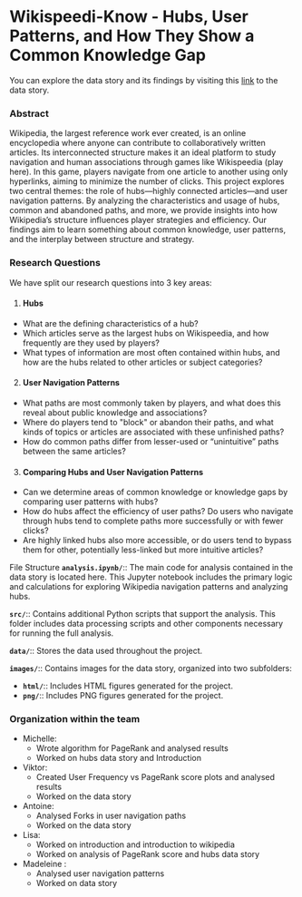 # Wikispeedi-Know - Hubs, User Patterns, and How They Show a Common Knowledge Gap
You can explore the data story and its findings by visiting this [link](https://madhueb.github.io/website/) to the data story. 

### Abstract
Wikipedia, the largest reference work ever created, is an online encyclopedia where anyone can contribute to collaboratively written articles. Its interconnected structure makes it an ideal platform to study navigation and human associations through games like Wikispeedia (play here). In this game, players navigate from one article to another using only hyperlinks, aiming to minimize the number of clicks. This project explores two central themes: the role of hubs—highly connected articles—and user navigation patterns. By analyzing the characteristics and usage of hubs, common and abandoned paths, and more, we provide insights into how Wikipedia’s structure influences player strategies and efficiency. Our findings aim to learn something about common knowledge, user patterns, and the interplay between structure and strategy.

### Research Questions <br>
We have split our research questions into 3 key areas: <br>
1. #### Hubs <br>
* What are the defining characteristics of a hub?
* Which articles serve as the largest hubs on Wikispeedia, and how frequently are they used by players?
* What types of information are most often contained within hubs, and how are the hubs related to other articles or subject categories?

2. #### User Navigation Patterns <br>
* What paths are most commonly taken by players, and what does this reveal about public knowledge and associations?
* Where do players tend to "block" or abandon their paths, and what kinds of topics or articles are associated with these unfinished paths?
* How do common paths differ from lesser-used or “unintuitive” paths between the same articles?

3. #### Comparing Hubs and User Navigation Patterns
* Can we determine areas of common knowledge or knowledge gaps by comparing user patterns with hubs?
* How do hubs affect the efficiency of user paths? Do users who navigate through hubs tend to complete paths more successfully or with fewer clicks?
* Are highly linked hubs also more accessible, or do users tend to bypass them for other, potentially less-linked but more intuitive articles?

File Structure
**`analysis.ipynb/`**:: The main code for analysis contained in the data story is located here. This Jupyter notebook includes the primary logic and calculations for exploring Wikipedia navigation patterns and analyzing hubs.

**`src/`**:: Contains additional Python scripts that support the analysis. This folder includes data processing scripts and other components necessary for running the full analysis.

**`data/`**:: Stores the data used throughout the project.

**`images/`**:: Contains images for the data story, organized into two subfolders:
- **`html/`**:: Includes HTML figures generated for the project.
- **`png/`**:: Includes PNG figures generated for the project.

### Organization within the team 
* Michelle:
  * Wrote algorithm for PageRank and analysed results
  * Worked on hubs data story and Introduction
* Viktor: 
  * Created User Frequency vs PageRank score plots and analysed results
  * Worked on the data story 
* Antoine: 
  * Analysed Forks in user navigation paths
  * Worked on the data story
* Lisa: 
  * Worked on introduction and introduction to wikipedia
  * Worked on analysis of PageRank score and hubs data story 
* Madeleine : 
  * Analysed user navigation patterns 
  * Worked on data story
